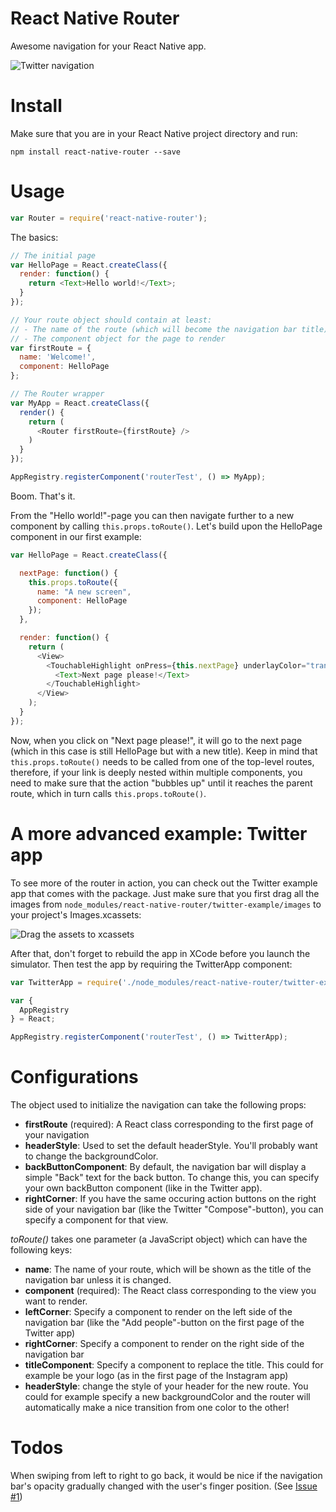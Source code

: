 # React Native Router
Awesome navigation for your React Native app.

![Twitter navigation](http://tristanedwards.me/u/react-native-router/native-router.gif)

# Install

Make sure that you are in your React Native project directory and run:

```npm install react-native-router --save```

# Usage

```javascript
var Router = require('react-native-router');
```

The basics:
```javascript
// The initial page
var HelloPage = React.createClass({
  render: function() {
    return <Text>Hello world!</Text>;
  }
});

// Your route object should contain at least:
// - The name of the route (which will become the navigation bar title)
// - The component object for the page to render
var firstRoute = {
  name: 'Welcome!',
  component: HelloPage
};

// The Router wrapper
var MyApp = React.createClass({
  render() {
    return (
      <Router firstRoute={firstRoute} />
    )
  }
});

AppRegistry.registerComponent('routerTest', () => MyApp);
```

Boom. That's it.

From the "Hello world!"-page you can then navigate further to a new component by calling ```this.props.toRoute()```. Let's build upon the HelloPage component in our first example:

```javascript
var HelloPage = React.createClass({

  nextPage: function() {
    this.props.toRoute({
      name: "A new screen",
      component: HelloPage
    });
  },

  render: function() {
    return (
      <View>
        <TouchableHighlight onPress={this.nextPage} underlayColor="transparent">
          <Text>Next page please!</Text>
        </TouchableHighlight>
      </View>
    );
  }
});
```

Now, when you click on "Next page please!", it will go to the next page (which in this case is still HelloPage but with a new title). Keep in mind that ```this.props.toRoute()``` needs to be called from one of the top-level routes, therefore, if your link is deeply nested within multiple components, you need to make sure that the action "bubbles up" until it reaches the parent route, which in turn calls ```this.props.toRoute()```.


# A more advanced example: Twitter app

To see more of the router in action, you can check out the Twitter example app that comes with the package. Just make sure that you first drag all the images from ```node_modules/react-native-router/twitter-example/images``` to your project's Images.xcassets:

![Drag the assets to xcassets](http://tristanedwards.me/u/react-native-router/drag-assets.gif)

After that, don't forget to rebuild the app in XCode before you launch the simulator. Then test the app by requiring the TwitterApp component:

```javascript
var TwitterApp = require('./node_modules/react-native-router/twitter-example');

var {
  AppRegistry
} = React;

AppRegistry.registerComponent('routerTest', () => TwitterApp);
```

# Configurations

The *<Router />* object used to initialize the navigation can take the following props:
- **firstRoute** (required): A React class corresponding to the first page of your navigation
- **headerStyle**: Used to set the default headerStyle. You'll probably want to change the backgroundColor.
- **backButtonComponent**: By default, the navigation bar will display a simple "Back" text for the back button. To change this, you can specify your own backButton component (like in the Twitter app).
- **rightCorner**: If you have the same occuring action buttons on the right side of your navigation bar (like the Twitter "Compose"-button), you can specify a component for that view.

*toRoute()* takes one parameter (a JavaScript object) which can have the following keys:
- **name**: The name of your route, which will be shown as the title of the navigation bar unless it is changed.
- **component** (required): The React class corresponding to the view you want to render.
- **leftCorner**: Specify a component to render on the left side of the navigation bar (like the "Add people"-button on the first page of the Twitter app)
- **rightCorner**: Specify a component to render on the right side of the navigation bar
- **titleComponent**: Specify a component to replace the title. This could for example be your logo (as in the first page of the Instagram app)
- **headerStyle**: change the style of your header for the new route. You could for example specify a new backgroundColor and the router will automatically make a nice transition from one color to the other!


# Todos
When swiping from left to right to go back, it would be nice if the navigation bar's opacity gradually changed with the user's finger position. (See [Issue #1](https://github.com/t4t5/react-native-router/issues/1))

